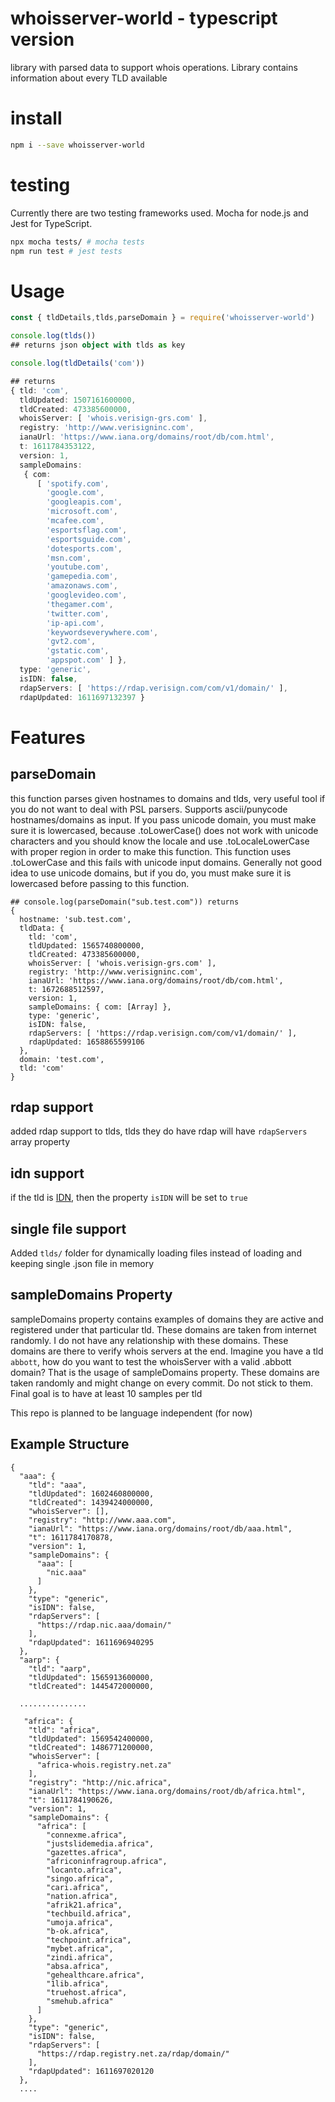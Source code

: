 # whoisserver-world - typescript version
library with parsed data to support whois operations. Library contains information about every TLD available


# install
```bash
npm i --save whoisserver-world
```

# testing
Currently there are two testing frameworks used. Mocha for node.js and Jest for TypeScript.
```bash
npx mocha tests/ # mocha tests
npm run test # jest tests
```

# Usage
```ts
const { tldDetails,tlds,parseDomain } = require('whoisserver-world')

console.log(tlds())
## returns json object with tlds as key

console.log(tldDetails('com'))

## returns
{ tld: 'com',
  tldUpdated: 1507161600000,
  tldCreated: 473385600000,
  whoisServer: [ 'whois.verisign-grs.com' ],
  registry: 'http://www.verisigninc.com',
  ianaUrl: 'https://www.iana.org/domains/root/db/com.html',
  t: 1611784353122,
  version: 1,
  sampleDomains:
   { com:
      [ 'spotify.com',
        'google.com',
        'googleapis.com',
        'microsoft.com',
        'mcafee.com',
        'esportsflag.com',
        'esportsguide.com',
        'dotesports.com',
        'msn.com',
        'youtube.com',
        'gamepedia.com',
        'amazonaws.com',
        'googlevideo.com',
        'thegamer.com',
        'twitter.com',
        'ip-api.com',
        'keywordseverywhere.com',
        'gvt2.com',
        'gstatic.com',
        'appspot.com' ] },
  type: 'generic',
  isIDN: false,
  rdapServers: [ 'https://rdap.verisign.com/com/v1/domain/' ],
  rdapUpdated: 1611697132397 }
```

# Features

## parseDomain
this function parses given hostnames to domains and tlds, very useful tool if you do not want to deal with PSL parsers. Supports ascii/punycode hostnames/domains as input. If you pass unicode domain, you must make sure it is lowercased, because .toLowerCase() does not work with unicode characters and you should know the locale and use .toLocaleLowerCase with proper region in order to make this function. This function uses .toLowerCase and this fails with unicode input domains. Generally not good idea to use unicode domains, but if you do, you must make sure it is lowercased before passing to this function.

```
## console.log(parseDomain("sub.test.com")) returns
{
  hostname: 'sub.test.com',
  tldData: {
    tld: 'com',
    tldUpdated: 1565740800000,
    tldCreated: 473385600000,
    whoisServer: [ 'whois.verisign-grs.com' ],
    registry: 'http://www.verisigninc.com',
    ianaUrl: 'https://www.iana.org/domains/root/db/com.html',
    t: 1672688512597,
    version: 1,
    sampleDomains: { com: [Array] },
    type: 'generic',
    isIDN: false,
    rdapServers: [ 'https://rdap.verisign.com/com/v1/domain/' ],
    rdapUpdated: 1658865599106
  },
  domain: 'test.com',
  tld: 'com'
}
```

## rdap support
added rdap support to tlds, tlds they do have rdap will have `rdapServers` array property

## idn support
if the tld is [IDN](https://en.wikipedia.org/wiki/Internationalized_domain_name), then the property `isIDN` will be set to `true`

## single file support
Added `tlds/` folder for dynamically loading files instead of loading and keeping single .json file in memory

## sampleDomains Property 
sampleDomains property contains examples of domains they are active and registered under that particular tld. These domains are taken from internet randomly. I do not have any relationship with these domains. These domains are there to verify whois servers at the end. Imagine you have a tld `abbott`, how do you want to test the whoisServer with a valid .abbott domain? That is the usage of sampleDomains property. These domains are taken randomly and might change on every commit. Do not stick to them. Final goal is to have at least 10 samples per tld

This repo is planned to be language independent (for now)

## Example Structure
```
{
  "aaa": {
    "tld": "aaa",
    "tldUpdated": 1602460800000,
    "tldCreated": 1439424000000,
    "whoisServer": [],
    "registry": "http://www.aaa.com",
    "ianaUrl": "https://www.iana.org/domains/root/db/aaa.html",
    "t": 1611784170878,
    "version": 1,
    "sampleDomains": {
      "aaa": [
        "nic.aaa"
      ]
    },
    "type": "generic",
    "isIDN": false,
    "rdapServers": [
      "https://rdap.nic.aaa/domain/"
    ],
    "rdapUpdated": 1611696940295
  },
  "aarp": {
    "tld": "aarp",
    "tldUpdated": 1565913600000,
    "tldCreated": 1445472000000,
  
  ...............

   "africa": {
    "tld": "africa",
    "tldUpdated": 1569542400000,
    "tldCreated": 1486771200000,
    "whoisServer": [
      "africa-whois.registry.net.za"
    ],
    "registry": "http://nic.africa",
    "ianaUrl": "https://www.iana.org/domains/root/db/africa.html",
    "t": 1611784190626,
    "version": 1,
    "sampleDomains": {
      "africa": [
        "connexme.africa",
        "justslidemedia.africa",
        "gazettes.africa",
        "africoninfragroup.africa",
        "locanto.africa",
        "singo.africa",
        "cari.africa",
        "nation.africa",
        "afrik21.africa",
        "techbuild.africa",
        "umoja.africa",
        "b-ok.africa",
        "techpoint.africa",
        "mybet.africa",
        "zindi.africa",
        "absa.africa",
        "gehealthcare.africa",
        "1lib.africa",
        "truehost.africa",
        "smehub.africa"
      ]
    },
    "type": "generic",
    "isIDN": false,
    "rdapServers": [
      "https://rdap.registry.net.za/rdap/domain/"
    ],
    "rdapUpdated": 1611697020120
  },
  ....
```